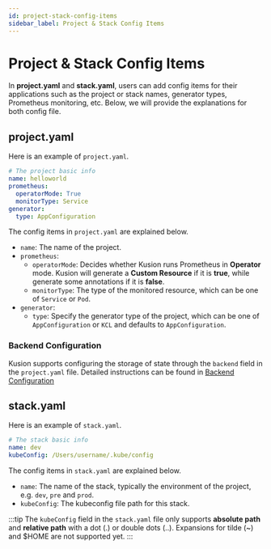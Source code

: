 ```yaml
---
id: project-stack-config-items
sidebar_label: Project & Stack Config Items
---
```

# Project & Stack Config Items

In **project.yaml** and **stack.yaml**, users can add config items for their applications such as the project or stack names, generator types, Prometheus monitoring, etc. Below, we will provide the explanations for both config file. 

## project.yaml

Here is an example of `project.yaml`. 

```yaml
# The project basic info
name: helloworld
prometheus:
  operatorMode: True
  monitorType: Service
generator:
  type: AppConfiguration
```

The config items in `project.yaml` are explained below. 

- `name`: The name of the project. 
- `prometheus`: 
    - `operatorMode`: Decides whether Kusion runs Prometheus in **Operator** mode. Kusion will generate a **Custom Resource** if it is **true**, while generate some annotations if it is **false**. 
    - `monitorType`: The type of the monitored resource, which can be one of `Service` or `Pod`. 
- `generator`: 
    - `type`: Specify the generator type of the project, which can be one of `AppConfiguration` or `KCL` and defaults to `AppConfiguration`. 

### Backend Configuration

Kusion supports configuring the storage of state through the `backend` field in the `project.yaml` file. Detailed instructions can be found in [Backend Configuration](/docs/user_docs/reference/cli/backend/backend-configuration.md)

## stack.yaml

Here is an example of `stack.yaml`. 

```yaml
# The stack basic info
name: dev
kubeConfig: /Users/username/.kube/config
```

The config items in `stack.yaml` are explained below. 

- `name`: The name of the stack, typically the environment of the project, e.g. `dev`, `pre` and `prod`. 
- `kubeConfig`: The kubeconfig file path for this stack. 

:::tip
The `kubeConfig` field in the `stack.yaml` file only supports **absolute path** and **relative path** with a dot (.) or double dots (..). Expansions for tilde (~) and $HOME are not supported yet. 
:::
